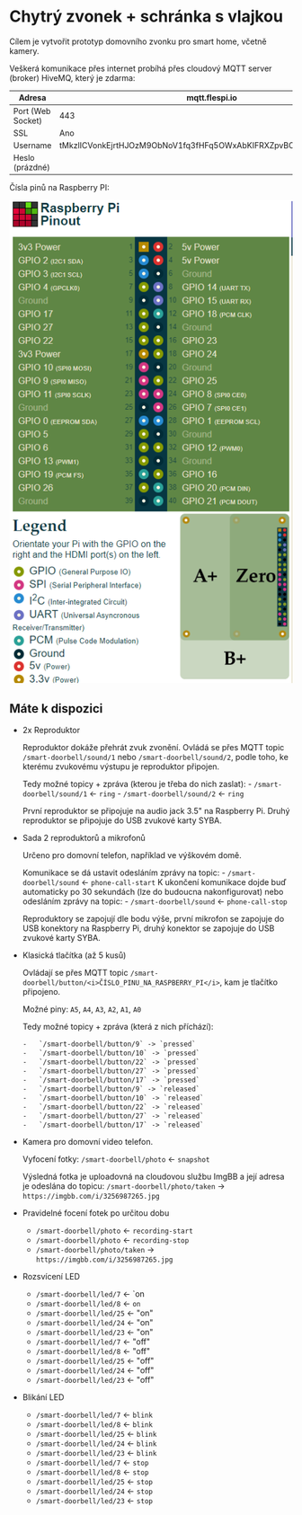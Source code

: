 Chytrý zvonek + schránka s vlajkou
==================================

Cílem je vytvořit prototyp domovního zvonku pro smart home, včetně kamery.

Veškerá komunikace přes internet probíhá přes cloudový MQTT server (broker) HiveMQ, který je zdarma:

| Adresa            | mqtt.flespi.io                                      |
|-------------------|-----------------------------------------------------|
| Port (Web Socket) | 443                                                 |
| SSL               | Ano                                                 |
| Username          | tMkzlICVonkEjrtHJOzM9ObNoV1fq3fHFq5OWxAbKIFRXZpvBO7yq69DQ0I6ROCk |
| Heslo (prázdné)   |                                                     |


Čísla pinů na Raspberry PI:

![RPi Pinout](Raspberry-Pi-pinout.png)



Máte k dispozici
----------------

-   2x Reproduktor

    Reproduktor dokáže přehrát zvuk zvonění.
    Ovládá se přes MQTT topic `/smart-doorbell/sound/1` nebo `/smart-doorbell/sound/2`,
    podle toho, ke kterému zvukovému výstupu je reproduktor připojen.

    Tedy možné topicy + zpráva (kterou je třeba do nich zaslat):
        -   `/smart-doorbell/sound/1` <- `ring`
        -   `/smart-doorbell/sound/2` <- `ring`

    První reproduktor se připojuje na audio jack 3.5" na Raspberry Pi.
    Druhý reproduktor se připojuje do USB zvukové karty SYBA.


-   Sada 2 reproduktorů a mikrofonů

    Určeno pro domovní telefon, například ve výškovém domě.

    Komunikace se dá ustavit odesláním zprávy na topic:
        -   `/smart-doorbell/sound` <- `phone-call-start`
    K ukončení komunikace dojde buď automaticky po 30 sekundách (lze do budoucna nakonfigurovat)
    nebo odesláním zprávy na topic:
        -   `/smart-doorbell/sound` <- `phone-call-stop`

    Reproduktory se zapojují dle bodu výše, první mikrofon se zapojuje do USB konektory na Raspberry Pi,
    druhý konektor se zapojuje do USB zvukové karty SYBA.


-   Klasická tlačítka (až 5 kusů)

    Ovládají se přes MQTT topic `/smart-doorbell/button/<i>ČÍSLO_PINU_NA_RASPBERRY_PI</i>`, kam je tlačítko připojeno.

    Možné piny: `A5`, `A4`, `A3`, `A2`, `A1`, `A0`

    Tedy možné topicy + zpráva (která z nich příchází):

        -   `/smart-doorbell/button/9` -> `pressed`
        -   `/smart-doorbell/button/10` -> `pressed`
        -   `/smart-doorbell/button/22` -> `pressed`
        -   `/smart-doorbell/button/27` -> `pressed`
        -   `/smart-doorbell/button/17` -> `pressed`
        -   `/smart-doorbell/button/9` -> `released`
        -   `/smart-doorbell/button/10` -> `released`
        -   `/smart-doorbell/button/22` -> `released`
        -   `/smart-doorbell/button/27` -> `released`
        -   `/smart-doorbell/button/17` -> `released`


-   Kamera pro domovní video telefon.

    Vyfocení fotky: `/smart-doorbell/photo` <- `snapshot`

    Výsledná fotka je uploadovná na cloudovou službu ImgBB a její adresa je odeslána do topicu:
    `/smart-doorbell/photo/taken` -> `https://imgbb.com/i/3256987265.jpg`

- Pravidelné focení fotek po určitou dobu
    -   `/smart-doorbell/photo` <- `recording-start`
    -   `/smart-doorbell/photo` <- `recording-stop`
    -   `/smart-doorbell/photo/taken` -> `https://imgbb.com/i/3256987265.jpg`

- Rozsvícení LED
    -   `/smart-doorbell/led/7` <- `on
    -   `/smart-doorbell/led/8` <- `on`
    -   `/smart-doorbell/led/25` <- "on"
    -   `/smart-doorbell/led/24` <- "on"
    -   `/smart-doorbell/led/23` <- "on"
    -   `/smart-doorbell/led/7` <- "off"
    -   `/smart-doorbell/led/8` <- "off"
    -   `/smart-doorbell/led/25` <- "off"
    -   `/smart-doorbell/led/24` <- "off"
    -   `/smart-doorbell/led/23` <- "off"

- Blikání LED
    -   `/smart-doorbell/led/7` <- `blink`
    -   `/smart-doorbell/led/8` <- `blink`
    -   `/smart-doorbell/led/25` <- `blink`
    -   `/smart-doorbell/led/24` <- `blink`
    -   `/smart-doorbell/led/23` <- `blink`
    -   `/smart-doorbell/led/7` <- `stop`
    -   `/smart-doorbell/led/8` <- `stop`
    -   `/smart-doorbell/led/25` <- `stop`
    -   `/smart-doorbell/led/24` <- `stop`
    -   `/smart-doorbell/led/23` <- `stop`

